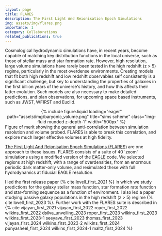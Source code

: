 ```yaml
---
layout: page
title: FLARES
description: The First Light And Reionisation Epoch Simulations
img: assets/img/flares.png
importance: 1
category: Collaborations
related_publications: true
---
```


Cosmological hydrodynamic simulations have, in recent years, become capable of matching key distribution functions in the local universe, such as those of stellar mass and star formation rate.
However, high resolution, large volume simulations  have rarely been tested in the high redshift (z > 5) regime, particularly in the most overdense environments.
Creating models that fit both high redshift and low redshift observables self consistently is a significant challenge, but key to understanding the properties of galaxies in the first billion years of the universe's history, and how this affects their latter evolution.
Such models are also necessary to make detailed predictions, and plan observations, for upcoming space based instruments, such as JWST, WFIRST and Euclid.


<div class="row">
    <div class="mx-auto d-block" style="text-align: center;">
        {% include figure.liquid loading="eager" path="assets/img/baryonic_volume.png" title="sims scheme" class="img-fluid rounded z-depth-1" width="500px" %}
    </div>
</div>
<div class="caption">
    Figure of merit showing the general anti-correlation between simulation resolution and volume probed. FLARES is able to break this correlation, and explore much larger effective volumes at high fidelity.
</div>

<a href="https://www.flaresimulations.github.io/" target="source">The First Light And Reionisation Epoch Simulations (FLARES)</a> are one approach to these issues.
FLARES consists of a suite of 40 'zoom' simulations using a modified version of the <a href="http://icc.dur.ac.uk/Eagle/" target="blank">EAGLE</a> code.
We selected regions at high redshift, with a range of overdensities, from an enormous periodic dark matter-only volume, and resimulated these with full hydrodynamics at fiducial EAGLE resolution.

I led the first release paper {% cite lovell_first_2021 %} in which we study predictions for the galaxy stellar mass function, star formation rate function and star-forming sequence as a function of environment.
I also led a paper studying passive galaxy populations in the high redshift (z > 5) regime {% cite lovell_first_2023 %}. 
Further work with the FLARES suite is described in {% cite vijayan_first_2021 vijayan_first_2022 roper_first_2022 wilkins_first_2022 dsilva_unveiling_2023 roper_first_2023 wilkins_first_2023 wilkins_first_2023-1 seeyave_first_2023 thomas_first_2023 vijayan_first_2024 wilkins_first_2023-2 wilkins_first_2024 punyasheel_first_2024 wilkins_first_2024-1 maltz_first_2024 %}
